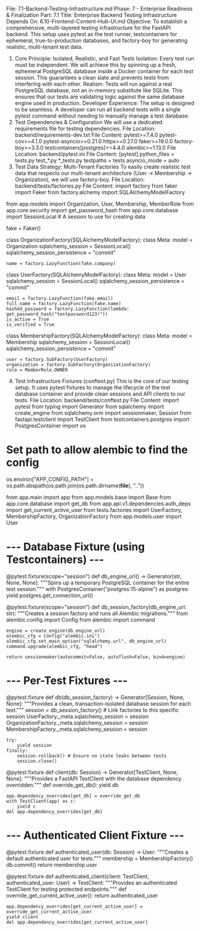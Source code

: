 File: 7.1-Backend-Testing-Infrastructure.md
Phase: 7 - Enterprise Readiness & Finalization
Part: 7.1
Title: Enterprise Backend Testing Infrastructure
Depends On: 6.10-Frontend-Content-Hub-UI.md
Objective: To establish a comprehensive, multi-layered testing infrastructure for the FastAPI backend. This setup uses pytest as the test runner, testcontainers for ephemeral, true-to-production databases, and factory-boy for generating realistic, multi-tenant test data.
1. Core Principle: Isolated, Realistic, and Fast Tests
Isolation: Every test run must be independent. We will achieve this by spinning up a fresh, ephemeral PostgreSQL database inside a Docker container for each test session. This guarantees a clean slate and prevents tests from interfering with each other.
Realism: Tests will run against a real PostgreSQL database, not an in-memory substitute like SQLite. This ensures that our tests are validating logic against the same database engine used in production.
Developer Experience: The setup is designed to be seamless. A developer can run all backend tests with a single pytest command without needing to manually manage a test database.
2. Test Dependencies & Configuration
We will use a dedicated requirements file for testing dependencies.
File Location: backend/requirements-dev.txt
File Content:
pytest>=7.4.0
pytest-cov>=4.1.0
pytest-asyncio>=0.21.0
httpx>=0.27.0
faker>=19.0.0
factory-boy>=3.3.0
testcontainers[postgres]>=4.4.0
alembic>=1.13.0
File Location: backend/pytest.ini
File Content:
[pytest]
python_files = tests.py test_*.py *_tests.py
testpaths = tests
asyncio_mode = auto
3. Test Data Strategy: Multi-Tenant Factories
To easily create realistic test data that respects our multi-tenant architecture (User -> Membership -> Organization), we will use factory-boy.
File Location: backend/tests/factories.py
File Content:
import factory
from faker import Faker
from factory.alchemy import SQLAlchemyModelFactory

from app.models import Organization, User, Membership, MemberRole
from app.core.security import get_password_hash
from app.core.database import SessionLocal # A session to use for creating data

fake = Faker()

class OrganizationFactory(SQLAlchemyModelFactory):
    class Meta:
        model = Organization
        sqlalchemy_session = SessionLocal()
        sqlalchemy_session_persistence = "commit"

    name = factory.LazyFunction(fake.company)

class UserFactory(SQLAlchemyModelFactory):
    class Meta:
        model = User
        sqlalchemy_session = SessionLocal()
        sqlalchemy_session_persistence = "commit"

    email = factory.LazyFunction(fake.email)
    full_name = factory.LazyFunction(fake.name)
    hashed_password = factory.LazyFunction(lambda: get_password_hash("testpassword123!"))
    is_active = True
    is_verified = True

class MembershipFactory(SQLAlchemyModelFactory):
    class Meta:
        model = Membership
        sqlalchemy_session = SessionLocal()
        sqlalchemy_session_persistence = "commit"

    user = factory.SubFactory(UserFactory)
    organization = factory.SubFactory(OrganizationFactory)
    role = MemberRole.OWNER

4. Test Infrastructure Fixtures (conftest.py)
This is the core of our testing setup. It uses pytest fixtures to manage the lifecycle of the test database container and provide clean sessions and API clients to our tests.
File Location: backend/tests/conftest.py
File Content:
import pytest
from typing import Generator
from sqlalchemy import create_engine
from sqlalchemy.orm import sessionmaker, Session
from fastapi.testclient import TestClient
from testcontainers.postgres import PostgresContainer
import os

# Set path to allow alembic to find the config
os.environ["APP_CONFIG_PATH"] = os.path.abspath(os.path.join(os.path.dirname(__file__), ".."))

from app.main import app
from app.models.base import Base
from app.core.database import get_db
from app.api.v1.dependencies.auth_deps import get_current_active_user
from tests.factories import UserFactory, MembershipFactory, OrganizationFactory
from app.models.user import User

# --- Database Fixture (using Testcontainers) ---
@pytest.fixture(scope="session")
def db_engine_url() -> Generator[str, None, None]:
    """Spins up a temporary PostgreSQL container for the entire test session."""
    with PostgresContainer("postgres:15-alpine") as postgres:
        yield postgres.get_connection_url()

@pytest.fixture(scope="session")
def db_session_factory(db_engine_url: str):
    """Creates a session factory and runs all Alembic migrations."""
    from alembic.config import Config
    from alembic import command

    engine = create_engine(db_engine_url)
    alembic_cfg = Config("alembic.ini")
    alembic_cfg.set_main_option("sqlalchemy.url", db_engine_url)
    command.upgrade(alembic_cfg, "head")
    
    return sessionmaker(autocommit=False, autoflush=False, bind=engine)

# --- Per-Test Fixtures ---
@pytest.fixture
def db(db_session_factory) -> Generator[Session, None, None]:
    """Provides a clean, transaction-isolated database session for each test."""
    session = db_session_factory()
    # Link factories to this specific session
    UserFactory._meta.sqlalchemy_session = session
    OrganizationFactory._meta.sqlalchemy_session = session
    MembershipFactory._meta.sqlalchemy_session = session
    
    try:
        yield session
    finally:
        session.rollback() # Ensure no state leaks between tests
        session.close()

@pytest.fixture
def client(db: Session) -> Generator[TestClient, None, None]:
    """Provides a FastAPI TestClient with the database dependency overridden."""
    def override_get_db():
        yield db
    
    app.dependency_overrides[get_db] = override_get_db
    with TestClient(app) as c:
        yield c
    del app.dependency_overrides[get_db]

# --- Authenticated Client Fixture ---
@pytest.fixture
def authenticated_user(db: Session) -> User:
    """Creates a default authenticated user for tests."""
    membership = MembershipFactory()
    db.commit()
    return membership.user

@pytest.fixture
def authenticated_client(client: TestClient, authenticated_user: User) -> TestClient:
    """Provides an authenticated TestClient for testing protected endpoints."""
    def override_get_current_active_user():
        return authenticated_user

    app.dependency_overrides[get_current_active_user] = override_get_current_active_user
    yield client
    del app.dependency_overrides[get_current_active_user]

